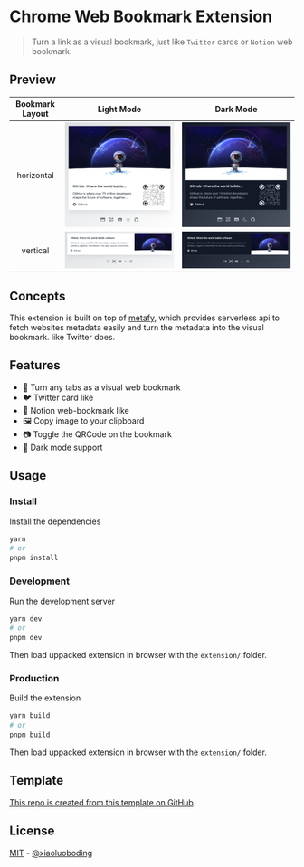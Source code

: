 # Chrome Web Bookmark Extension

> Turn a link as a visual bookmark, just like `Twitter` cards or `Notion` web bookmark.

## Preview

| Bookmark Layout | Light Mode | Dark Mode |
| :---: | :---: | :---: |
| horizontal | ![](./assets/chrome-web-bookmark_03.png) | ![](./assets/chrome-web-bookmark_04.png) |
| vertical | ![](./assets/chrome-web-bookmark_02.png) | ![](./assets/chrome-web-bookmark_01.png) |

## Concepts

This extension is built on top of [metafy](https://github.com/xiaoluoboding/metafy), which provides serverless api to fetch websites metadata easily and turn the metadata into the visual bookmark. like Twitter does.

## Features

* 🔮 Turn any tabs as a visual web bookmark
* 🐦 Twitter card like
* 🔖 Notion web-bookmark like
* 🖼️ Copy image to your clipboard
* 📷 Toggle the QRCode on the bookmark
* 🌛 Dark mode support

## Usage

### Install

Install the dependencies

```bash
yarn
# or
pnpm install
```

### Development

Run the development server

```bash
yarn dev
# or
pnpm dev
```

Then load uppacked extension in browser with the `extension/` folder.

### Production

Build the extension

```bash
yarn build
# or
pnpm build
```

Then load uppacked extension in browser with the `extension/` folder.

## Template

[This repo is created from this template on GitHub](https://github.com/xiaoluoboding/vitesse-modernized-chrome-ext/generate).

## License

[MIT](./LICENSE) - [@xiaoluoboding](https://github.com/xiaoluoboding)
